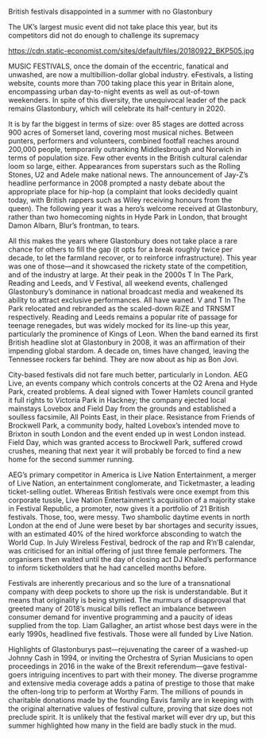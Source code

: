 British festivals disappointed in a summer with no Glastonbury

The UK’s largest music event did not take place this year, but its competitors did not do enough to challenge its supremacy

https://cdn.static-economist.com/sites/default/files/20180922_BKP505.jpg

MUSIC FESTIVALS, once the domain of the eccentric, fanatical and unwashed, are now a multibillion-dollar global industry. eFestivals, a listing website, counts more than 700 taking place this year in Britain alone, encompassing urban day-to-night events as well as out-of-town weekenders. In spite of this diversity, the unequivocal leader of the pack remains Glastonbury, which will celebrate its half-century in 2020.

It is by far the biggest in terms of size: over 85 stages are dotted across 900 acres of Somerset land, covering most musical niches. Between punters, performers and volunteers, combined footfall reaches around 200,000 people, temporarily outranking Middlesbrough and Norwich in terms of population size. Few other events in the British cultural calendar loom so large, either. Appearances from superstars such as the Rolling Stones, U2 and Adele make national news. The announcement of Jay-Z’s headline performance in 2008 prompted a nasty debate about the appropriate place for hip-hop (a complaint that looks decidedly quaint today, with British rappers such as Wiley receiving honours from the queen). The following year it was a hero’s welcome received at Glastonbury, rather than two homecoming nights in Hyde Park in London, that brought Damon Albarn, Blur’s frontman, to tears.

All this makes the years where Glastonbury does not take place a rare chance for others to fill the gap (it opts for a break roughly twice per decade, to let the farmland recover, or to reinforce infrastructure). This year was one of those—and it showcased the rickety state of the competition, and of the industry at large. At their peak in the 2000s T In The Park, Reading and Leeds, and V Festival, all weekend events, challenged Glastonbury’s dominance in national broadcast media and weakened its ability to attract exclusive performances. All have waned. V and T In The Park relocated and rebranded as the scaled-down RiZE and TRNSMT respectively. Reading and Leeds remains a popular rite of passage for teenage renegades, but was widely mocked for its line-up this year, particularly the prominence of Kings of Leon. When the band earned its first British headline slot at Glastonbury in 2008, it was an affirmation of their impending global stardom. A decade on, times have changed, leaving the Tennessee rockers far behind. They are now about as hip as Bon Jovi.

City-based festivals did not fare much better, particularly in London. AEG Live, an events company which controls concerts at the O2 Arena and Hyde Park, created problems. A deal signed with Tower Hamlets council granted it full rights to Victoria Park in Hackney; the company ejected local mainstays Lovebox and Field Day from the grounds and established a soulless facsimile, All Points East, in their place. Resistance from Friends of Brockwell Park, a community body, halted Lovebox’s intended move to Brixton in south London and the event ended up in west London instead. Field Day, which was granted access to Brockwell Park, suffered crowd crushes, meaning that next year it will probably be forced to find a new home for the second summer running.

AEG’s primary competitor in America is Live Nation Entertainment, a merger of Live Nation, an entertainment conglomerate, and Ticketmaster, a leading ticket-selling outlet. Whereas British festivals were once exempt from this corporate tussle, Live Nation Entertainment’s acquisition of a majority stake in Festival Republic, a promoter, now gives it a portfolio of 21 British festivals. Those, too, were messy. Two shambolic daytime events in north London at the end of June were beset by bar shortages and security issues, with an estimated 40% of the hired workforce absconding to watch the World Cup. In July Wireless Festival, bedrock of the rap and R’n’B calendar, was criticised for an initial offering of just three female performers. The organisers then waited until the day of closing act DJ Khaled’s performance to inform ticketholders that he had cancelled months before.

Festivals are inherently precarious and so the lure of a transnational company with deep pockets to shore up the risk is understandable. But it means that originality is being stymied. The murmurs of disapproval that greeted many of 2018’s musical bills reflect an imbalance between consumer demand for inventive programming and a paucity of ideas supplied from the top. Liam Gallagher, an artist whose best days were in the early 1990s, headlined five festivals. Those were all funded by Live Nation.

Highlights of Glastonburys past—rejuvenating the career of a washed-up Johnny Cash in 1994, or inviting the Orchestra of Syrian Musicians to open proceedings in 2016 in the wake of the Brexit referendum—gave festival-goers intriguing incentives to part with their money. The diverse programme and extensive media coverage adds a patina of prestige to those that make the often-long trip to perform at Worthy Farm. The millions of pounds in charitable donations made by the founding Eavis family are in keeping with the original alternative values of festival culture, proving that size does not preclude spirit. It is unlikely that the festival market will ever dry up, but this summer highlighted how many in the field are badly stuck in the mud.